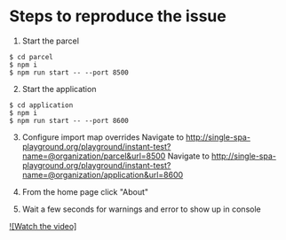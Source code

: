 # Steps to reproduce the issue

1. Start the parcel

```
$ cd parcel
$ npm i
$ npm run start -- --port 8500
```

2. Start the application

```
$ cd application
$ npm i
$ npm run start -- --port 8600
```

3. Configure import map overrides
Navigate to http://single-spa-playground.org/playground/instant-test?name=@organization/parcel&url=8500
Navigate to http://single-spa-playground.org/playground/instant-test?name=@organization/application&url=8600

4. From the home page click "About"

5. Wait a few seconds for warnings and error to show up in console

[![Watch the video]](./example.mov)
